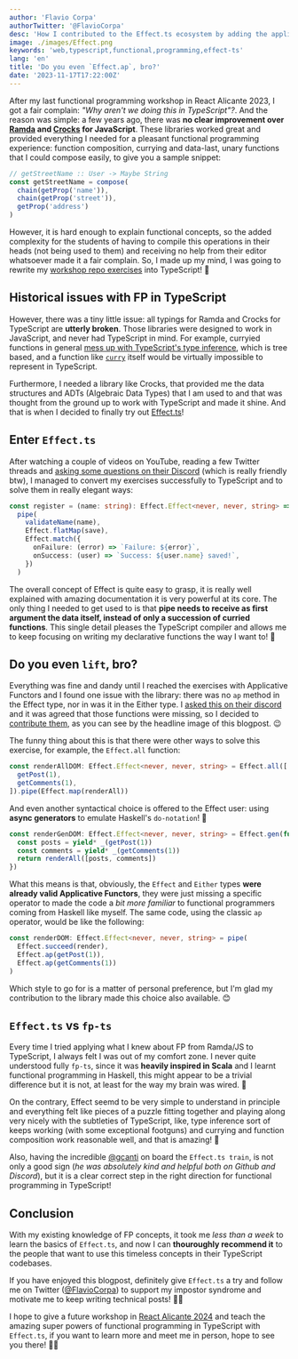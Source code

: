 ```yaml
---
author: 'Flavio Corpa'
authorTwitter: '@FlavioCorpa'
desc: 'How I contributed to the Effect.ts ecosystem by adding the applicative operator.'
image: ./images/Effect.png
keywords: 'web,typescript,functional,programming,effect-ts'
lang: 'en'
title: 'Do you even `Effect.ap`, bro?'
date: '2023-11-17T17:22:00Z'
---
```


After my last functional programming workshop in React Alicante 2023, I got a fair complain: _"Why aren't we doing this in TypeScript"?_. And the reason was simple: a few years ago, there was **no clear improvement over [Ramda](https://ramdajs.com/) and [Crocks](https://crocks.dev) for JavaScript**. These libraries worked great and provided everything I needed for a pleasant functional programming experience: function composition, currying and data-last, unary functions that I could compose easily, to give you a sample snippet:

```js
// getStreetName :: User -> Maybe String
const getStreetName = compose(
  chain(getProp('name')),
  chain(getProp('street')),
  getProp('address')
)
```

However, it is hard enough to explain functional concepts, so the added complexity for the students of having to compile this operations in their heads (not being used to them) and receiving no help from their editor whatsoever made it a fair complain. So, I made up my mind, I was going to rewrite my [workshop repo exercises](https://github.com/kutyel/fpjs-workshop) into TypeScript! 🚀

## Historical issues with FP in TypeScript

However, there was a tiny little issue: all typings for Ramda and Crocks for TypeScript are **utterly broken**. Those libraries were designed to work in JavaScript, and never had TypeScript in mind. For example, curryied functions in general [mess up with TypeScript's type inference](https://discord.com/channels/795981131316985866/1159080096339087390/1159094255822843904), which is tree based, and a function like [`curry`](https://ramdajs.com/docs/#curry) itself would be virtually impossible to represent in TypeScript.

Furthermore, I needed a library like Crocks, that provided me the data structures and ADTs (Algebraic Data Types) that I am used to and that was thought from the ground up to work with TypeScript and made it shine. And that is when I decided to finally try out [Effect.ts](https://effect.website/)!

## Enter `Effect.ts`

After watching a couple of videos on YouTube, reading a few Twitter threads and [asking some questions on their Discord](https://discord.com/channels/795981131316985866/1159105251685711963) (which is really friendly btw), I managed to convert my exercises successfully to TypeScript and to solve them in really elegant ways:

```ts
const register = (name: string): Effect.Effect<never, never, string> =>
  pipe(
    validateName(name),
    Effect.flatMap(save),
    Effect.match({
      onFailure: (error) => `Failure: ${error}`,
      onSuccess: (user) => `Success: ${user.name} saved!`,
    })
  )
```

The overall concept of Effect is quite easy to grasp, it is really well explained with amazing documentation it is very powerful at its core. The only thing I needed to get used to is that **pipe needs to receive as first argument the data itself, instead of only a succession of curried functions**. This single detail pleases the TypeScript compiler and allows me to keep focusing on writing my declarative functions the way I want to! 💯

## Do you even `lift`, bro?

Everything was fine and dandy until I reached the exercises with Applicative Functors and I found one issue with the library: there was no `ap` method in the Effect type, nor in was it in the Either type. I [asked this on their discord](https://discord.com/channels/795981131316985866/1125094089281511474/threads/1160871851631849532) and it was agreed that those functions were missing, so I decided to [contribute them](https://github.com/Effect-TS/effect/pull/1504), as you can see by the headline image of this blogpost. 😉

The funny thing about this is that there were other ways to solve this exercise, for example, the `Effect.all` function:

```ts
const renderAllDOM: Effect.Effect<never, never, string> = Effect.all([
  getPost(1),
  getComments(1),
]).pipe(Effect.map(renderAll))
```

And even another syntactical choice is offered to the Effect user: using **async generators** to emulate Haskell's `do-notation`! 🤯

```ts
const renderGenDOM: Effect.Effect<never, never, string> = Effect.gen(function* (_) {
  const posts = yield* _(getPost(1))
  const comments = yield* _(getComments(1))
  return renderAll([posts, comments])
})
```

What this means is that, obviously, the `Effect` and `Either` types **were already valid Applicative Functors**, they were just missing a specific operator to made the code a _bit more familiar_ to functional programmers coming from Haskell like myself. The same code, using the classic `ap` operator, would be like the following:

```ts
const renderDOM: Effect.Effect<never, never, string> = pipe(
  Effect.succeed(render),
  Effect.ap(getPost(1)),
  Effect.ap(getComments(1))
)
```

Which style to go for is a matter of personal preference, but I'm glad my contribution to the library made this choice also available. 😊

## `Effect.ts` vs `fp-ts`

Every time I tried applying what I knew about FP from Ramda/JS to TypeScript, I always felt I was out of my comfort zone. I never quite understood fully `fp-ts`, since it was **heavily inspired in Scala** and I learnt functional programming in Haskell, this might appear to be a trivial difference but it is not, at least for the way my brain was wired. 🧠

On the contrary, Effect seemd to be very simple to understand in principle and everything felt like pieces of a puzzle fitting together and playing along very nicely with the subtleties of TypeScript, like, type inference sort of keeps working (with some exceptional footguns) and currying and function composition work reasonable well, and that is amazing! 🧩

Also, having the incredible [@gcanti](https://twitter.com/GiulioCanti) on board the `Effect.ts train`, is not only a good sign (_he was absolutely kind and helpful both on Github and Discord_), but it is a clear correct step in the right direction for functional programming in TypeScript!

## Conclusion

With my existing knowledge of FP concepts, it took me _less than a week_ to learn the basics of `Effect.ts`, and now I can **thouroughly recommend it** to the people that want to use this timeless concepts in their TypeScript codebases.

If you have enjoyed this blogpost, definitely give `Effect.ts` a try and follow me on Twitter ([@FlavioCorpa](https://twitter.com/FlavioCorpa)) to support my impostor syndrome and motivate me to keep writing technical posts! 🙏🏻

I hope to give a future workshop in [React Alicante 2024](https://reactalicante.es/) and teach the amazing super powers of functional programming in TypeScript with `Effect.ts`, if you want to learn more and meet me in person, hope to see you there! 🤞🏻
